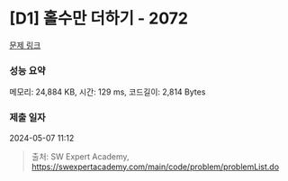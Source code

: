 # [D1] 홀수만 더하기 - 2072 

[문제 링크](https://swexpertacademy.com/main/code/problem/problemDetail.do?contestProbId=AV5QSEhaA5sDFAUq) 

### 성능 요약

메모리: 24,884 KB, 시간: 129 ms, 코드길이: 2,814 Bytes

### 제출 일자

2024-05-07 11:12



> 출처: SW Expert Academy, https://swexpertacademy.com/main/code/problem/problemList.do